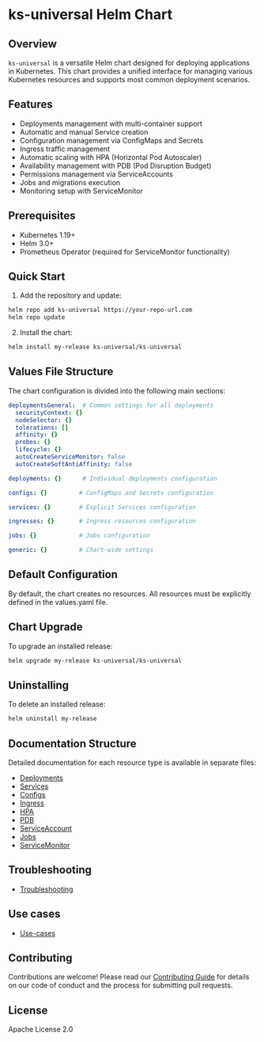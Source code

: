 # ks-universal Helm Chart

## Overview
`ks-universal` is a versatile Helm chart designed for deploying applications in Kubernetes. This chart provides a unified interface for managing various Kubernetes resources and supports most common deployment scenarios.

## Features
- Deployments management with multi-container support
- Automatic and manual Service creation
- Configuration management via ConfigMaps and Secrets
- Ingress traffic management
- Automatic scaling with HPA (Horizontal Pod Autoscaler)
- Availability management with PDB (Pod Disruption Budget)
- Permissions management via ServiceAccounts
- Jobs and migrations execution
- Monitoring setup with ServiceMonitor

## Prerequisites
- Kubernetes 1.19+
- Helm 3.0+
- Prometheus Operator (required for ServiceMonitor functionality)

## Quick Start

1. Add the repository and update:
```bash
helm repo add ks-universal https://your-repo-url.com
helm repo update
```

2. Install the chart:
```bash
helm install my-release ks-universal/ks-universal
```

## Values File Structure

The chart configuration is divided into the following main sections:

```yaml
deploymentsGeneral:  # Common settings for all deployments
  securityContext: {}
  nodeSelector: {}
  tolerations: []
  affinity: {}
  probes: {}
  lifecycle: {}
  autoCreateServiceMonitor: false
  autoCreateSoftAntiAffinity: false

deployments: {}      # Individual deployments configuration

configs: {}         # ConfigMaps and Secrets configuration

services: {}        # Explicit Services configuration

ingresses: {}       # Ingress resources configuration

jobs: {}            # Jobs configuration

generic: {}         # Chart-wide settings
```

## Default Configuration

By default, the chart creates no resources. All resources must be explicitly defined in the values.yaml file.

## Chart Upgrade

To upgrade an installed release:

```bash
helm upgrade my-release ks-universal/ks-universal
```

## Uninstalling

To delete an installed release:

```bash
helm uninstall my-release
```

## Documentation Structure

Detailed documentation for each resource type is available in separate files:
- [Deployments](./docs/deployments.md)
- [Services](./docs/services.md)
- [Configs](./docs/configs.md)
- [Ingress](./docs/ingress.md)
- [HPA](./docs/hpa.md)
- [PDB](./docs/pdb.md)
- [ServiceAccount](./docs/serviceaccount.md)
- [Jobs](./docs/jobs.md)
- [ServiceMonitor](./docs/servicemonitor.md)

## Troubleshooting
- [Troubleshooting](./docs/troubleshooting-doc.md)

## Use cases
- [Use-cases](./docs/use-cases-doc.md)

## Contributing
Contributions are welcome! Please read our [Contributing Guide](./CONTRIBUTING.md) for details on our code of conduct and the process for submitting pull requests.

## License
Apache License 2.0

